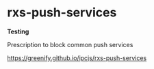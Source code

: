 # rxs-push-services

**Testing**

Prescription to block common push services

https://greenify.github.io/ipcjs/rxs-push-services
